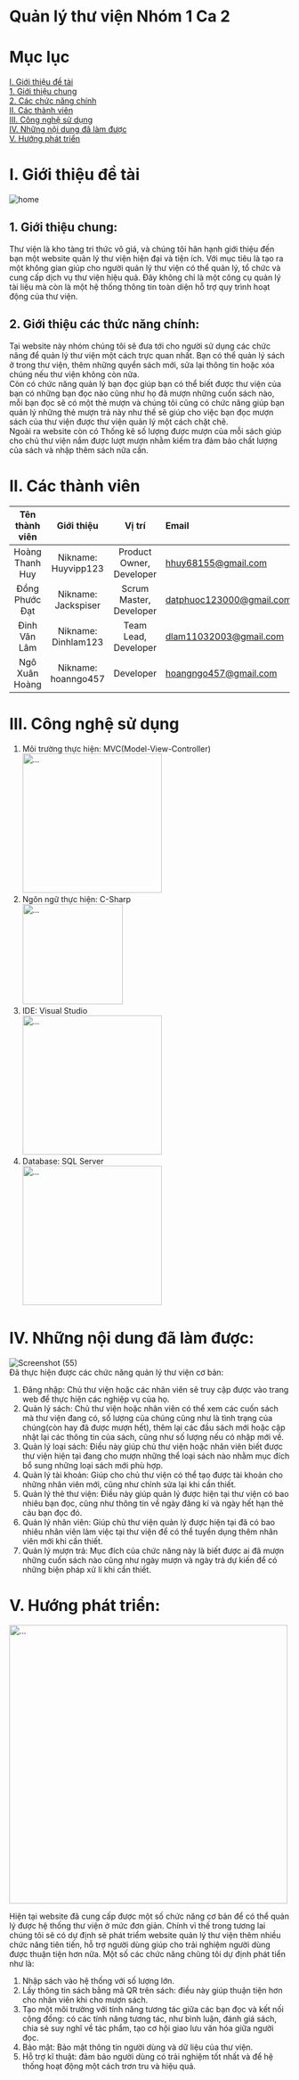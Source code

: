 # Quản lý thư viện Nhóm 1 Ca 2
# Mục lục
[I. Giới thiệu đề tài](#I)  
[1. Giới thiệu chung](#gt)  
[2. Các chức năng chính](#function)  
[II. Các thành viên](#member)  
[III. Công nghệ sử dụng](#cn)  
[IV. Những nội dung đã làm được](#dalam)  
[V. Hướng phát triển](#hpt)  

<a name = "I"></a>
# I. Giới thiệu đề tài   
![home](https://intedic.com/wp-content/uploads/2022/04/phan-mem-quan-ly-thu-vien.jpg)
<a name = "gt"></a>
## 1. Giới thiệu chung:  
  Thư viện là kho tàng tri thức vô giá, và chúng tôi hân hạnh giới thiệu đến bạn một website quản lý thư viện hiện đại và tiện ích. Với mục tiêu là tạo ra một không gian giúp cho người quản lý thư viện có thể quản lý, tổ chức và cung cấp dịch vụ thư viện hiệu quả. Đây không chỉ là một công cụ quản lý tài liệu mà còn là một hệ thống thông tin toàn diện hỗ trợ quy trình hoạt động của thư viện.
<a name = "function"></a>
## 2. Giới thiệu các thức năng chính:  
  Tại website này nhóm chúng tôi sẽ đưa tới cho người sử dụng các chức năng để quản lý thư viện một cách trực quan nhất. Bạn có thể quản lý sách ở trong thư viện, thêm những quyển sách mới, sửa lại thông tin hoặc xóa chúng nếu thư viện không còn nữa.  
Còn có chức năng quản lý bạn đọc giúp bạn có thể biết được thư viện của bạn có những bạn đọc nào cũng như họ đã mượn những cuốn sách nào, mỗi bạn đọc sẽ có một thẻ mượn và chúng tôi cũng có chức năng giúp bạn quản lý những thẻ mượn trả này như thế sẽ giúp cho việc bạn đọc mượn sách của thư viện được thư viện quản lý một cách chặt chẽ.  
Ngoài ra website còn có Thống kê số lượng được mượn của mỗi sách giúp cho chủ thư viện nắm được lượt mượn nhằm kiểm tra đảm bảo chất lượng của sách và nhập thêm sách nữa cần.
<a name = "member"></a>
# II. Các thành viên
|       Tên thành viên       |      Giới thiệu         | Vị trí     |  Email  |
| :------------:|:-------------:|:-----:|:-----------------|
|    Hoàng Thanh Huy          |        Nikname: Huyvipp123      |  Product Owner, Developer    |   hhuy68155@gmail.com   |
|     Đồng Phước Đạt         |        Nikname: Jackspiser      |   Scrum Master, Developer   |   datphuoc123000@gmail.com   |
|     Đinh Văn Lâm         | Nikname: Dinhlam123             |    Team Lead, Developer  |    dlam11032003@gmail.com    |
|     Ngô Xuân Hoàng    |     Nikname: hoanngo457           |      Developer   |    hoangngo457@gmail.com

<a name = "cn"></a>
# III. Công nghệ sử dụng
1. Môi trường thực hiện:
   MVC(Model-View-Controller)  
   <img src="https://www.pngkey.com/png/full/244-2444351_mvc-visual-studio-2010-icon.png" alt="..." width="250" />
2. Ngôn ngữ thực hiện:
   C-Sharp  
   <img src="https://static-00.iconduck.com/assets.00/c-sharp-c-icon-1822x2048-wuf3ijab.png" alt="..." width="180" />
3. IDE:
   Visual Studio  
   <img src="https://logowik.com/content/uploads/images/6668-.webp" alt="..." width="250" />
4. Database: SQL Server  
   <img src="https://logowik.com/content/uploads/images/microsoft-sql-server4529.jpg" alt="..." width="250" />
<a name = "dalam"></a>
# IV. Những nội dung đã làm được:  
![Screenshot (55)](https://github.com/hoangngo457/QuanLyThuVien_Nhom1_T6_Ca2/assets/66813345/fdedd417-c054-4998-ac01-558b0ecd0e76)  
Đã thực hiện được các chức năng quản lý thư viện cơ bản:  
1. Đăng nhập: Chủ thư viện hoặc các nhân viên sẽ truy cập được vào trang web để thực hiện các nghiệp vụ của họ.    
2. Quản lý sách: Chủ thư viện hoặc nhân viên có thể xem các cuốn sách mà thư viện đang có, số lượng của chúng cũng như là tình trạng của chúng(còn hay đã được mượn hết), thêm lại các đầu sách mới hoặc cập nhật lại các thông tin của sách, cũng như số lượng nếu có nhập mới về.  
3. Quản lý loại sách: Điều này giúp chủ thư viện hoặc nhân viên biết được thư viện hiện tại đang cho mượn những thể loại sách nào nhằm mục đích bổ sung những loại sách mới phù hợp.
4. Quản lý tài khoản: Giúp cho chủ thư viện có thể tạo được tài khoản cho những nhân viên mới, cũng như chỉnh sửa lại khi cần thiết.  
5. Quản lý thẻ thư viện: Điều này giúp quản lý được hiện tại thư viện có bao nhiêu bạn đọc, cũng như thông tin về ngày đăng kí và ngày hết hạn thẻ cảu bạn đọc đó.  
6. Quản lý nhân viên: Giúp chủ thư viện quản lý được hiện tại đã có bao nhiêu nhân viên làm việc tại thư viện để có thể tuyển dụng thêm nhân viên mới khi cần thiết.  
7. Quản lý mượn trả: Mục đích của chức năng này là biết được ai đã mượn những cuốn sách nào cũng như ngày mượn và ngày trả dự kiến để có những biện pháp xử lí khi cần thiết.  

<a name = "hpt"><a/>
# V. Hướng phát triển:  
<img src="https://luanvanaz.com/wp-content/uploads/2015/08/7ffe5599705f8b26d21f774163e9dc52.jpg" alt="..." width="500" />  

Hiện tại website đã cung cấp được một số chức năng cơ bản để có thể quản lý được hệ thống thư viện ở mức đơn giản. Chính vì thế trong tương lai chúng tôi sẽ có dự định sẽ phát triểm website quản lý thư viện thêm nhiều chức năng tiên tiến, hỗ trợ người dùng giúp cho trải nghiệm người dùng được thuận tiện hơn nữa. Một số các chức năng chũng tôi dự định phát tiển như là:  
1. Nhập sách vào hệ thống với số lượng lớn.    
2. Lấy thông tin sách bằng mã QR trên sách: điều này giúp thuận tiện hơn cho nhân viên khi cho mượn sách.    
3. Tạo một môi trường với tính năng tương tác giữa các bạn đọc và kết nối cộng đồng: có các tính năng tương tác, như bình luận, đánh giá sách, chia sẻ suy nghĩ về tác phẩm, tạo cơ hội giao lưu văn hóa giữa người đọc.    
4. Bảo mật: Bảo mật thông tin người dùng và dữ liệu của thư viện.    
5. Hỗ trợ kĩ thuật: đảm bảo người dùng có trải nghiệm tốt nhất và để hệ thống hoạt động một cách trơn tru và hiệu quả.    

